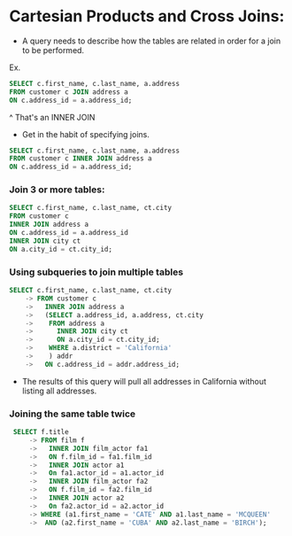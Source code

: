 # Cartesian Products and Cross Joins: 
* A query needs to describe how the tables are related in order for a join to be performed.

Ex. 
```sql 
SELECT c.first_name, c.last_name, a.address
FROM customer c JOIN address a
ON c.address_id = a.address_id; 
```
^ That's an INNER JOIN 

* Get in the habit of specifying joins. 

```sql
SELECT c.first_name, c.last_name, a.address
FROM customer c INNER JOIN address a
ON c.address_id = a.address_id;
```

### Join 3 or more tables: 

```sql 
SELECT c.first_name, c.last_name, ct.city
FROM customer c
INNER JOIN address a 
ON c.address_id = a.address_id
INNER JOIN city ct 
ON a.city_id = ct.city_id; 
``` 

### Using subqueries to join multiple tables 
 ```sql
 SELECT c.first_name, c.last_name, ct.city
     -> FROM customer c
     ->   INNER JOIN address a
     ->   (SELECT a.address_id, a.address, ct.city
     ->    FROM address a
     ->      INNER JOIN city ct
     ->      ON a.city_id = ct.city_id;
     ->    WHERE a.district = 'California'
     ->    ) addr
     ->   ON c.address_id = addr.address_id;
```
* The results of this query will pull all addresses in California without listing all addresses. 

### Joining the same table twice 
```sql 
 SELECT f.title
     -> FROM film f
     ->   INNER JOIN film_actor fa1
     ->   ON f.film_id = fa1.film_id
     ->   INNER JOIN actor a1
     ->   On fa1.actor_id = a1.actor_id
     ->   INNER JOIN film_actor fa2
     ->   ON f.film_id = fa2.film_id
     ->   INNER JOIN actor a2
     ->   On fa2.actor_id = a2.actor_id
     -> WHERE (a1.first_name = 'CATE' AND a1.last_name = 'MCQUEEN'
     ->  AND (a2.first_name = 'CUBA' AND a2.last_name = 'BIRCH');  
```